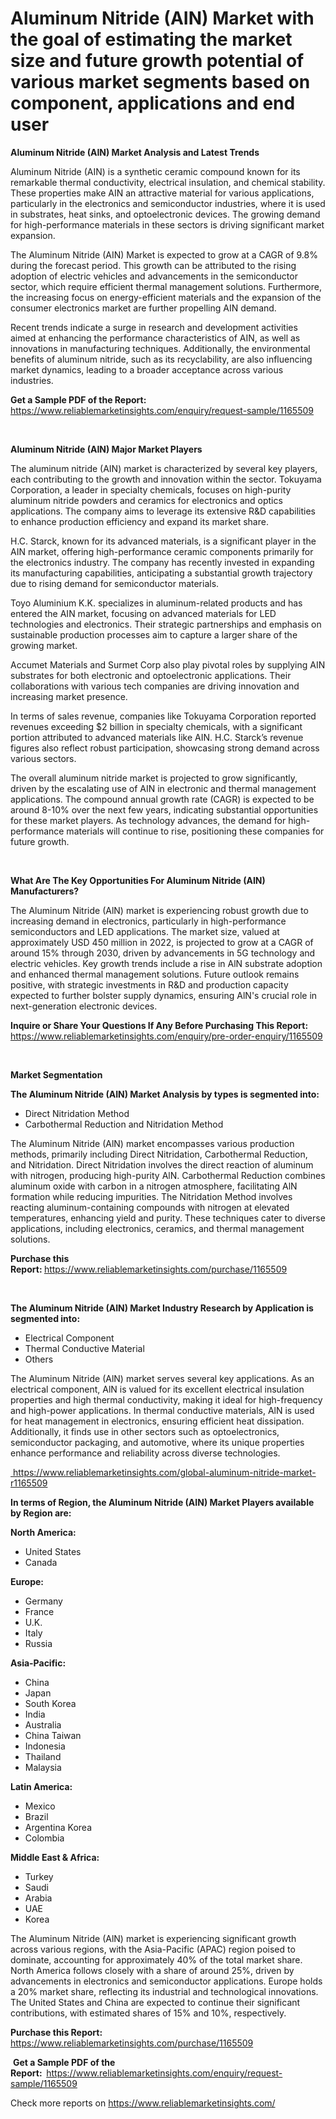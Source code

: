 <p><h1>Aluminum Nitride (AIN) Market with the goal of estimating the market size and future growth potential of various market segments based on component, applications and end user</h1></p><p><strong>Aluminum Nitride (AIN) Market Analysis and Latest Trends</strong></p>
<p><p>Aluminum Nitride (AIN) is a synthetic ceramic compound known for its remarkable thermal conductivity, electrical insulation, and chemical stability. These properties make AIN an attractive material for various applications, particularly in the electronics and semiconductor industries, where it is used in substrates, heat sinks, and optoelectronic devices. The growing demand for high-performance materials in these sectors is driving significant market expansion.</p><p>The Aluminum Nitride (AIN) Market is expected to grow at a CAGR of 9.8% during the forecast period. This growth can be attributed to the rising adoption of electric vehicles and advancements in the semiconductor sector, which require efficient thermal management solutions. Furthermore, the increasing focus on energy-efficient materials and the expansion of the consumer electronics market are further propelling AIN demand. </p><p>Recent trends indicate a surge in research and development activities aimed at enhancing the performance characteristics of AIN, as well as innovations in manufacturing techniques. Additionally, the environmental benefits of aluminum nitride, such as its recyclability, are also influencing market dynamics, leading to a broader acceptance across various industries.</p></p>
<p><strong>Get a Sample PDF of the Report:&nbsp;</strong> <a href="https://www.reliablemarketinsights.com/enquiry/request-sample/1165509?utm_campaign=3291&utm_medium=2&utm_source=Github&utm_content=ia&utm_term=03042025&utm_id=aluminum-nitride-ain">https://www.reliablemarketinsights.com/enquiry/request-sample/1165509</a></p>
<p>&nbsp;</p>
<p><strong>Aluminum Nitride (AIN) Major Market Players</strong></p>
<p><p>The aluminum nitride (AIN) market is characterized by several key players, each contributing to the growth and innovation within the sector. Tokuyama Corporation, a leader in specialty chemicals, focuses on high-purity aluminum nitride powders and ceramics for electronics and optics applications. The company aims to leverage its extensive R&D capabilities to enhance production efficiency and expand its market share.</p><p>H.C. Starck, known for its advanced materials, is a significant player in the AIN market, offering high-performance ceramic components primarily for the electronics industry. The company has recently invested in expanding its manufacturing capabilities, anticipating a substantial growth trajectory due to rising demand for semiconductor materials.</p><p>Toyo Aluminium K.K. specializes in aluminum-related products and has entered the AIN market, focusing on advanced materials for LED technologies and electronics. Their strategic partnerships and emphasis on sustainable production processes aim to capture a larger share of the growing market.</p><p>Accumet Materials and Surmet Corp also play pivotal roles by supplying AIN substrates for both electronic and optoelectronic applications. Their collaborations with various tech companies are driving innovation and increasing market presence.</p><p>In terms of sales revenue, companies like Tokuyama Corporation reported revenues exceeding $2 billion in specialty chemicals, with a significant portion attributed to advanced materials like AIN. H.C. Starck’s revenue figures also reflect robust participation, showcasing strong demand across various sectors.</p><p>The overall aluminum nitride market is projected to grow significantly, driven by the escalating use of AIN in electronic and thermal management applications. The compound annual growth rate (CAGR) is expected to be around 8-10% over the next few years, indicating substantial opportunities for these market players. As technology advances, the demand for high-performance materials will continue to rise, positioning these companies for future growth.</p></p>
<p>&nbsp;</p>
<p><strong>What Are The Key Opportunities For Aluminum Nitride (AIN) Manufacturers?</strong></p>
<p><p>The Aluminum Nitride (AlN) market is experiencing robust growth due to increasing demand in electronics, particularly in high-performance semiconductors and LED applications. The market size, valued at approximately USD 450 million in 2022, is projected to grow at a CAGR of around 15% through 2030, driven by advancements in 5G technology and electric vehicles. Key growth trends include a rise in AlN substrate adoption and enhanced thermal management solutions. Future outlook remains positive, with strategic investments in R&D and production capacity expected to further bolster supply dynamics, ensuring AlN's crucial role in next-generation electronic devices.</p></p>
<p><strong>Inquire or Share Your Questions If Any Before Purchasing This Report:</strong> <a href="https://www.reliablemarketinsights.com/enquiry/pre-order-enquiry/1165509?utm_campaign=3291&utm_medium=2&utm_source=Github&utm_content=ia&utm_term=03042025&utm_id=aluminum-nitride-ain">https://www.reliablemarketinsights.com/enquiry/pre-order-enquiry/1165509</a></p>
<p>&nbsp;</p>
<p><strong>Market Segmentation</strong></p>
<p><strong>The Aluminum Nitride (AIN) Market Analysis by types is segmented into:</strong></p>
<p><ul><li>Direct Nitridation Method</li><li>Carbothermal Reduction and Nitridation Method</li></ul></p>
<p><p>The Aluminum Nitride (AlN) market encompasses various production methods, primarily including Direct Nitridation, Carbothermal Reduction, and Nitridation. Direct Nitridation involves the direct reaction of aluminum with nitrogen, producing high-purity AlN. Carbothermal Reduction combines aluminum oxide with carbon in a nitrogen atmosphere, facilitating AlN formation while reducing impurities. The Nitridation Method involves reacting aluminum-containing compounds with nitrogen at elevated temperatures, enhancing yield and purity. These techniques cater to diverse applications, including electronics, ceramics, and thermal management solutions.</p></p>
<p><strong>Purchase this Report:&nbsp;</strong><a href="https://www.reliablemarketinsights.com/purchase/1165509?utm_campaign=3291&utm_medium=2&utm_source=Github&utm_content=ia&utm_term=03042025&utm_id=aluminum-nitride-ain">https://www.reliablemarketinsights.com/purchase/1165509</a></p>
<p>&nbsp;</p>
<p><strong>The Aluminum Nitride (AIN) Market Industry Research by Application is segmented into:</strong></p>
<p><ul><li>Electrical Component</li><li>Thermal Conductive Material</li><li>Others</li></ul></p>
<p><p>The Aluminum Nitride (AlN) market serves several key applications. As an electrical component, AlN is valued for its excellent electrical insulation properties and high thermal conductivity, making it ideal for high-frequency and high-power applications. In thermal conductive materials, AlN is used for heat management in electronics, ensuring efficient heat dissipation. Additionally, it finds use in other sectors such as optoelectronics, semiconductor packaging, and automotive, where its unique properties enhance performance and reliability across diverse technologies.</p></p>
<p><a href="https://www.reliablemarketinsights.com/global-aluminum-nitride-market-r1165509?utm_campaign=3291&utm_medium=2&utm_source=Github&utm_content=ia&utm_term=03042025&utm_id=aluminum-nitride-ain">&nbsp;https://www.reliablemarketinsights.com/global-aluminum-nitride-market-r1165509</a></p>
<p><strong>In terms of Region, the Aluminum Nitride (AIN) Market Players available by Region are:</strong></p>
<p>
    <p> <strong> North America: </strong>
        <ul>
            <li>United States</li>
            <li>Canada</li>
        </ul>
        </p> 
    <p> <strong> Europe: </strong>
        <ul>
            <li>Germany</li>
            <li>France</li>
            <li>U.K.</li>
            <li>Italy</li>
            <li>Russia</li>
        </ul>
        </p> 
    <p> <strong> Asia-Pacific: </strong>
        <ul>
            <li>China</li>
            <li>Japan</li>
            <li>South Korea</li>
            <li>India</li>
            <li>Australia</li>
            <li>China Taiwan</li>
            <li>Indonesia</li>
            <li>Thailand</li>
            <li>Malaysia</li>
        </ul>
        </p> 
    <p> <strong> Latin America: </strong>
        <ul>
            <li>Mexico</li>
            <li>Brazil</li>
            <li>Argentina Korea</li>
            <li>Colombia</li>
        </ul>
        </p> 
    <p> <strong> Middle East & Africa: </strong>
        <ul>
            <li>Turkey</li>
            <li>Saudi</li>
            <li>Arabia</li>
            <li>UAE</li>
            <li>Korea</li>
        </ul>
    </p>
    </p>
<p><p>The Aluminum Nitride (AlN) market is experiencing significant growth across various regions, with the Asia-Pacific (APAC) region poised to dominate, accounting for approximately 40% of the total market share. North America follows closely with a share of around 25%, driven by advancements in electronics and semiconductor applications. Europe holds a 20% market share, reflecting its industrial and technological innovations. The United States and China are expected to continue their significant contributions, with estimated shares of 15% and 10%, respectively.</p></p>
<p><strong>Purchase this Report: </strong><a href="https://www.reliablemarketinsights.com/purchase/1165509?utm_campaign=3291&utm_medium=2&utm_source=Github&utm_content=ia&utm_term=03042025&utm_id=aluminum-nitride-ain">https://www.reliablemarketinsights.com/purchase/1165509</a></p>
<p>&nbsp;<strong>Get a Sample PDF of the Report:&nbsp;&nbsp;</strong><a href="https://www.reliablemarketinsights.com/enquiry/request-sample/1165509?utm_campaign=3291&utm_medium=2&utm_source=Github&utm_content=ia&utm_term=03042025&utm_id=aluminum-nitride-ain">https://www.reliablemarketinsights.com/enquiry/request-sample/1165509</a></p>
<p><strong></strong></p>
<p>Check more reports on <a href="https://www.reliablemarketinsights.com/?utm_campaign=3291&utm_medium=2&utm_source=Github&utm_content=ia&utm_term=03042025&utm_id=aluminum-nitride-ain">https://www.reliablemarketinsights.com/</a></p>